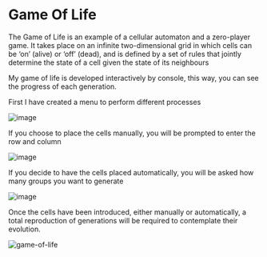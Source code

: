 # Game Of Life
The Game of Life is an example of a cellular automaton and a zero-player game. It takes place on an infinite two-dimensional grid in which cells can be ‘on’ (alive) or ‘off’ (dead), and is defined by a set of rules that jointly determine the state of a cell given the state of its neighbours

My game of life is developed interactively by console, this way, you can see the progress of each generation.

First I have created a menu to perform different processes

![image](https://user-images.githubusercontent.com/100146028/161871897-bf629435-5bed-489b-9aa8-276123f23579.png)

If you choose to place the cells manually, you will be prompted to enter the row and column

![image](https://user-images.githubusercontent.com/100146028/161873974-cfb01f18-41b4-4cf3-8778-de4c59c347ea.png)

If you decide to have the cells placed automatically, you will be asked how many groups you want to generate

![image](https://user-images.githubusercontent.com/100146028/161875694-6baf360f-0ddb-4342-b2ac-035eab7efcf8.png)

Once the cells have been introduced, either manually or automatically, a total reproduction of generations will be required to contemplate their evolution.

![game-of-life](https://user-images.githubusercontent.com/100146028/161875568-50f8deaa-baca-4a8d-b67b-0eed26447413.gif)
